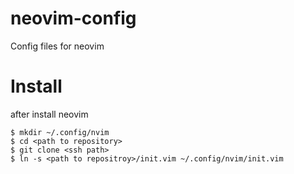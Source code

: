 # neovim-config
Config files for neovim

# Install
after install neovim
```
$ mkdir ~/.config/nvim
$ cd <path to repository>
$ git clone <ssh path>
$ ln -s <path to repositroy>/init.vim ~/.config/nvim/init.vim
```
